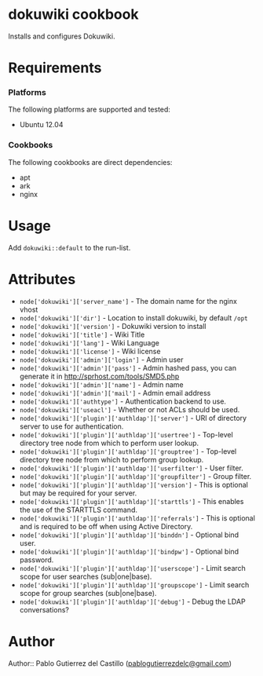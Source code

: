 # dokuwiki cookbook

Installs and configures Dokuwiki.

# Requirements
### Platforms
The following platforms are supported and tested:

- Ubuntu 12.04

### Cookbooks
The following cookbooks are direct dependencies:

- apt
- ark
- nginx

# Usage
Add `dokuwiki::default` to the run-list.

# Attributes
- `node['dokuwiki']['server_name']` - The domain name for the nginx vhost
- `node['dokuwiki']['dir']` - Location to install dokuwiki, by default `/opt`
- `node['dokuwiki']['version']` - Dokuwiki version to install
- `node['dokuwiki']['title']` - Wiki Title
- `node['dokuwiki']['lang']` - Wiki Language
- `node['dokuwiki']['license']` - Wiki license
- `node['dokuwiki']['admin']['login']` - Admin user
- `node['dokuwiki']['admin']['pass']` - Admin hashed pass, you can generate it in http://sprhost.com/tools/SMD5.php
- `node['dokuwiki']['admin']['name']` - Admin name
- `node['dokuwiki']['admin']['mail']` - Admin email address
- `node['dokuwiki']['authtype']` - Authentication backend to use.
- `node['dokuwiki']['useacl']` - Whether or not ACLs should be used.
- `node['dokuwiki']['plugin']['authldap']['server']` - URI of directory server to use for authentication.
- `node['dokuwiki']['plugin']['authldap']['usertree']` - Top-level directory tree node from which to perform user lookup.
- `node['dokuwiki']['plugin']['authldap']['grouptree']` - Top-level directory tree node from which to perform group lookup.
- `node['dokuwiki']['plugin']['authldap']['userfilter']` - User filter.
- `node['dokuwiki']['plugin']['authldap']['groupfilter']` - Group filter.
- `node['dokuwiki']['plugin']['authldap']['version']` - This is optional but may be required for your server.
- `node['dokuwiki']['plugin']['authldap']['starttls']` - This enables the use of the STARTTLS command.
- `node['dokuwiki']['plugin']['authldap']['referrals']` - This is optional and is required to be off when using Active Directory.
- `node['dokuwiki']['plugin']['authldap']['binddn']` - Optional bind user.
- `node['dokuwiki']['plugin']['authldap']['bindpw']` - Optional bind password.
- `node['dokuwiki']['plugin']['authldap']['userscope']` - Limit search scope for user searches (sub|one|base).
- `node['dokuwiki']['plugin']['authldap']['groupscope']` - Limit search scope for group searches (sub|one|base).
- `node['dokuwiki']['plugin']['authldap']['debug']` - Debug the LDAP conversations?

# Author

Author:: Pablo Gutierrez del Castillo (<pablogutierrezdelc@gmail.com>)
